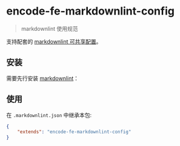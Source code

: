 # encode-fe-markdownlint-config

> markdownlint 使用规范

支持配套的 [markdownlint 可共享配置](https://www.npmjs.com/package/markdownlint#optionsconfig)。

## 安装

需要先行安装 [markdownlint](https://www.npmjs.com/package/markdownlint)：


## 使用

在 `.markdownlint.json` 中继承本包:

```json
{
	"extends": "encode-fe-markdownlint-config"
}
```
